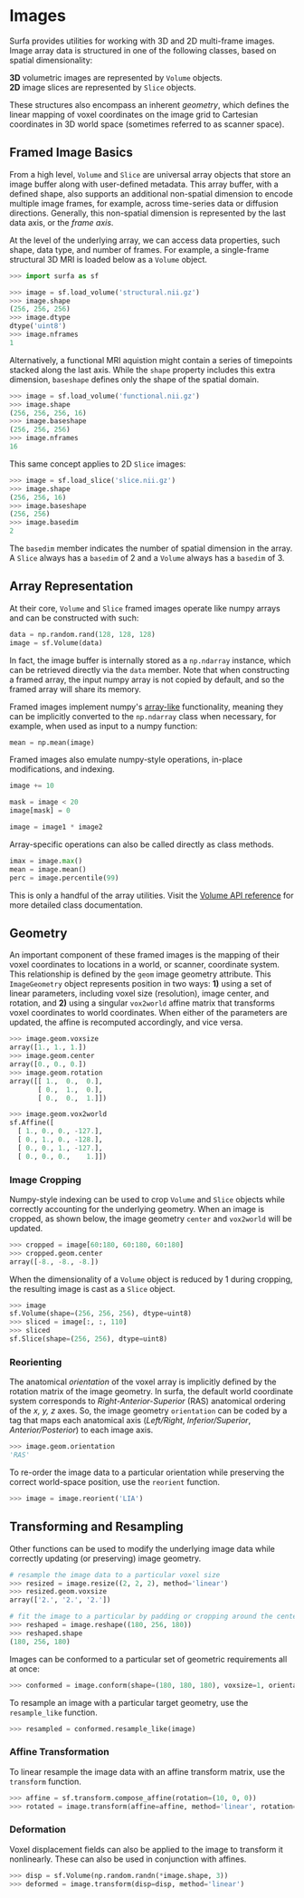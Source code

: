 Images
======

Surfa provides utilities for working with 3D and 2D multi-frame images. Image array data is structured in one of the following classes, based on spatial dimensionality:

**3D** volumetric images are represented by `Volume` objects.
<br>
**2D** image slices are represented by `Slice` objects.

These structures also encompass an inherent *geometry*, which defines the linear mapping of voxel coordinates on the image grid to Cartesian coordinates in 3D world space (sometimes referred to as scanner space).

## Framed Image Basics

From a high level, `Volume` and `Slice` are universal array objects that store an image buffer along with user-defined metadata. This array buffer, with a defined shape, also supports an additional non-spatial dimension to encode multiple image frames, for example, across time-series data or diffusion directions. Generally, this non-spatial dimension is represented by the last data axis, or the *frame axis*.

At the level of the underlying array, we can access data properties, such shape, data type, and number of frames. For example, a single-frame structural 3D MRI is loaded below as a `Volume` object.

```python
>>> import surfa as sf

>>> image = sf.load_volume('structural.nii.gz')
>>> image.shape
(256, 256, 256)
>>> image.dtype
dtype('uint8')
>>> image.nframes
1
```

Alternatively, a functional MRI aquistion might contain a series of timepoints stacked along the last axis. While the `shape` property includes this extra dimension, `baseshape` defines only the shape of the spatial domain.

```python
>>> image = sf.load_volume('functional.nii.gz')
>>> image.shape
(256, 256, 256, 16)
>>> image.baseshape
(256, 256, 256)
>>> image.nframes
16
```

This same concept applies to 2D `Slice` images:

```python
>>> image = sf.load_slice('slice.nii.gz')
>>> image.shape
(256, 256, 16)
>>> image.baseshape
(256, 256)
>>> image.basedim
2
```

The `basedim` member indicates the number of spatial dimension in the array. A `Slice` always has a `basedim` of 2 and a `Volume` always has a `basedim` of 3.

## Array Representation

At their core, `Volume` and `Slice` framed images operate like numpy arrays and can be constructed with such:

```python
data = np.random.rand(128, 128, 128)
image = sf.Volume(data)
```

In fact, the image buffer is internally stored as a `np.ndarray` instance, which can be retrieved directly via the `data` member. Note that when constructing a framed array, the input numpy array is not copied by default, and so the framed array will share its memory.

Framed images implement numpy's [array-like](https://numpy.org/doc/stable/user/basics.creation.html#converting-python-array-like-objects-to-numpy-arrays) functionality, meaning they can be implicitly converted to the `np.ndarray` class when necessary, for example, when used as input to a numpy function:

```python
mean = np.mean(image)
```

Framed images also emulate numpy-style operations, in-place modifications, and indexing.


```python
image += 10

mask = image < 20
image[mask] = 0

image = image1 * image2
```

Array-specific operations can also be called directly as class methods.

```python
imax = image.max()
mean = image.mean() 
perc = image.percentile(99)
```

This is only a handful of the array utilities. Visit the [Volume API reference](../reference/api/surfa.Volume) for more detailed class documentation.

## Geometry

An important component of these framed images is the mapping of their voxel coordinates to locations in a world, or scanner, coordinate system. This relationship is defined by the `geom` image geometry attribute. This `ImageGeometry` object represents position in two ways: **1)** using a set of linear parameters, including voxel size (resolution), image center, and rotation, and **2)** using a singular `vox2world` affine matrix that transforms voxel coordinates to world coordinates. When either of the parameters are updated, the affine is recomputed accordingly, and vice versa.

```python
>>> image.geom.voxsize
array([1., 1., 1.])
>>> image.geom.center
array([0., 0., 0.])
>>> image.geom.rotation
array([[ 1.,  0.,  0.],
       [ 0.,  1.,  0.],
       [ 0.,  0.,  1.]])
```

```python
>>> image.geom.vox2world
sf.Affine([
  [ 1., 0., 0., -127.],
  [ 0., 1., 0., -128.],
  [ 0., 0., 1., -127.],
  [ 0., 0., 0.,    1.]])
```

### Image Cropping

Numpy-style indexing can be used to crop `Volume` and `Slice` objects while correctly accounting for the underlying geometry. When an image is cropped, as shown below, the image geometry `center` and `vox2world` will be updated.

```python
>>> cropped = image[60:180, 60:180, 60:180]
>>> cropped.geom.center
array([-8., -8., -8.])
```

When the dimensionality of a `Volume` object is reduced by 1 during cropping, the resulting image is cast as a `Slice` object.

```python
>>> image
sf.Volume(shape=(256, 256, 256), dtype=uint8)
>>> sliced = image[:, :, 110]
>>> sliced
sf.Slice(shape=(256, 256), dtype=uint8)
```

### Reorienting

The anatomical *orientation* of the voxel array is implicitly defined by the rotation matrix of the image geometry. In surfa, the default world coordinate system corresponds to *Right-Anterior-Superior* (RAS) anatomical ordering of the *x, y, z* axes. So, the image geometry `orientation` can be coded by a tag that maps each anatomical axis (*Left/Right*, *Inferior/Superior*, *Anterior/Posterior*) to each image axis.

```python
>>> image.geom.orientation
'RAS'
```

To re-order the image data to a particular orientation while preserving the correct world-space position, use the `reorient` function.

```python
>>> image = image.reorient('LIA')
```

## Transforming and Resampling

Other functions can be used to modify the underlying image data while correctly updating (or preserving) image geometry.

```python
# resample the image data to a particular voxel size
>>> resized = image.resize((2, 2, 2), method='linear')
>>> resized.geom.voxsize
array(['2.', '2.', '2.'])

# fit the image to a particular by padding or cropping around the center
>>> reshaped = image.reshape((180, 256, 180))
>>> reshaped.shape
(180, 256, 180)
```

Images can be conformed to a particular set of geometric requirements all at once:

```python
>>> conformed = image.conform(shape=(180, 180, 180), voxsize=1, orientation='LIA')
```

To resample an image with a particular target geometry, use the `resample_like` function.

```python
>>> resampled = conformed.resample_like(image)
```

### Affine Transformation

To linear resample the image data with an affine transform matrix, use the `transform` function.

```python
>>> affine = sf.transform.compose_affine(rotation=(10, 0, 0))
>>> rotated = image.transform(affine=affine, method='linear', rotation='center')
```

### Deformation

Voxel displacement fields can also be applied to the image to transform it nonlinearly. These can also be used in conjunction with affines.

```python
>>> disp = sf.Volume(np.random.randn(*image.shape, 3))
>>> deformed = image.transform(disp=disp, method='linear')
```

